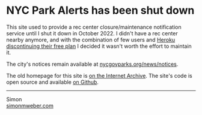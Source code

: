 # NYC Park Alerts has been shut down

This site used to provide a rec center closure/maintenance notification service until I shut it down in October 2022.
I didn't have a rec center nearby anymore, and with the combination of few users and <a href="https://blog.heroku.com/next-chapter">Heroku discontinuing their free plan</a> I decided it wasn't worth the effort to maintain it.

The city's notices remain available at <a href="https://www.nycgovparks.org/news/notices">nycgovparks.org/news/notices</a>.

The old homepage for this site is <a href="https://web.archive.org/web/20221010173103/https://parks.simon.codes/">on the Internet Archive</a>.
The site's code is open source and available [on Github](https://github.com/simon-weber/nycparks-notices).

---
Simon<br/>
<a href="https://www.simonmweber.com">simonmweber.com</a>
